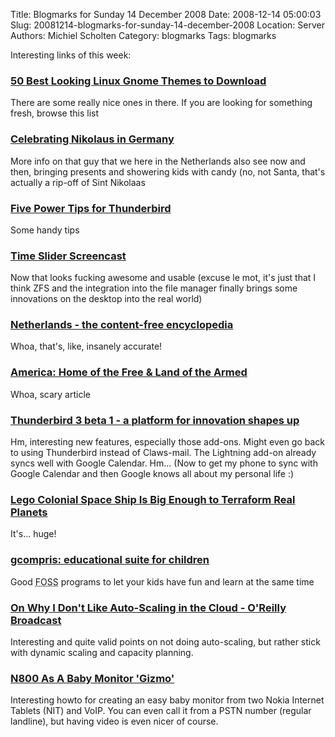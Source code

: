 Title: Blogmarks for Sunday 14 December 2008
Date: 2008-12-14 05:00:03
Slug: 20081214-blogmarks-for-sunday-14-december-2008
Location: Server
Authors: Michiel Scholten
Category: blogmarks
Tags: blogmarks

<p>Interesting links of this week:</p>
<h3><a href="http://www.techiesouls.com/2008/11/27/collection-of-50-best-looking-linux-gnomeubuntu-themes-to-download/">50 Best Looking Linux Gnome Themes to Download</a></h3>
<p>There are some really nice ones in there. If you are looking for something fresh, browse this list</p>
<h3><a href="http://www.thelocal.de/lifestyle/20081204-15915.html">Celebrating Nikolaus in Germany</a></h3>
<p>More info on that guy that we here in the Netherlands also see now and then, bringing presents and showering kids with candy (no, not Santa, that's actually a rip-off of Sint Nikolaas</p>
<h3><a href="http://www.summersault.com/community/weblog/2006/07/20/five-power-tips-for-thunderbird.html">Five Power Tips for Thunderbird</a></h3>
<p>Some handy tips</p>
<h3><a href="http://blogs.sun.com/erwann/entry/time_slider_screencast">Time Slider Screencast</a></h3>
<p>Now that looks fucking awesome and usable (excuse le mot, it's just that I think ZFS and the integration into the file manager finally brings some innovations on the desktop into the real world)</p>
<h3><a href="http://uncyclopedia.wikia.com/wiki/Holland">Netherlands -  the content-free encyclopedia</a></h3>
<p>Whoa, that's, like, insanely accurate!</p>
<h3><a href="http://exiledonline.com/america-home-of-the-free-land-of-the-armed/">America: Home of the Free &amp; Land of the Armed</a></h3>
<p>Whoa, scary article</p>
<h3><a href="http://ascher.ca/blog/2008/12/09/thunderbird-3-beta-1-a-platform-for-innovation-shapes-up/">Thunderbird 3 beta 1 - a platform for innovation shapes up</a></h3>
<p>Hm, interesting new features, especially those add-ons. Might even go back to using Thunderbird instead of Claws-mail. The Lightning add-on already syncs well with Google Calendar. Hm... (Now to get my phone to sync with Google Calendar and then Google knows all about my personal life :)</p>
<h3><a href="http://gizmodo.com/5102362/">Lego Colonial Space Ship Is Big Enough to Terraform Real Planets</a></h3>
<p>It's... huge!</p>
<h3><a href="http://debaday.debian.net/2008/12/07/gcompris-educational-suite-for-children/">gcompris: educational suite for children</a></h3>
<p>Good <acronym title="Free and Open Source Software">FOSS</acronym> programs to let your kids have fun and learn at the same time</p>
<h3><a href="http://broadcast.oreilly.com/2008/12/why-i-dont-like-cloud-auto-scaling.html">On Why I Don't Like Auto-Scaling in the Cloud - O'Reilly Broadcast</a></h3>
<p>Interesting and quite valid points on not doing auto-scaling, but rather stick with dynamic scaling and capacity planning.</p>
<h3><a href="http://mobiletablets.blogspot.com/2008/11/n800-as-baby-monitor-gizmo.html">N800 As A Baby Monitor 'Gizmo'</a></h3>
<p>Interesting howto for creating an easy baby monitor from two Nokia Internet Tablets (NIT) and VoIP. You can even call it from a PSTN number (regular landline), but having video is even nicer of course.</p>
